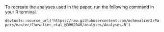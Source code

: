 To recreate the analyses used in the paper, run the following command in your R terminal.

`devtools::source_url('https://raw.githubusercontent.com/mchevalier2/Papers/master/Chevalier_etal_MD962048/analyses/Analyses.R')`
